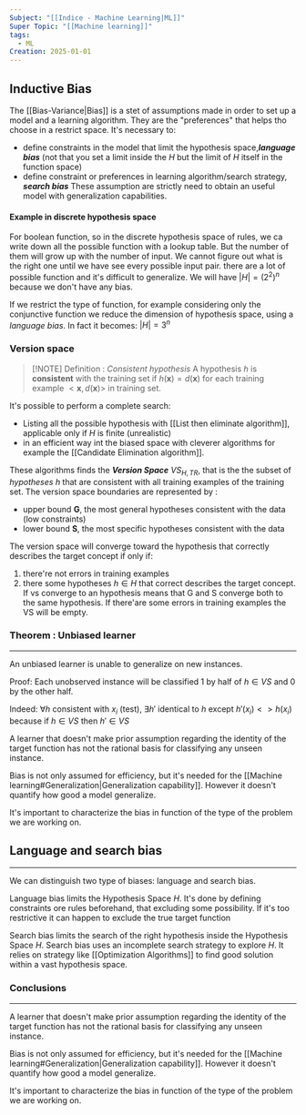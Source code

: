 ```yaml
---
Subject: "[[Indice - Machine Learning|ML]]"
Super Topic: "[[Machine learning]]"
tags:
  - ML
Creation: 2025-01-01
---
```

## Inductive Bias
The [[Bias-Variance|Bias]] is a stet of assumptions made in order to set up a model and a learning algorithm. They are the "preferences" that helps tho choose in a restrict space.
It's necessary to:
- define constraints in the model that limit the hypothesis space,***language bias*** (not that you set a limit inside the $H$ but the limit of $H$ itself in the function space)
- define constraint or preferences in learning algorithm/search strategy, ***search bias***
These assumption are strictly need to obtain an useful model with generalization capabilities.

#### Example in discrete hypothesis space
For boolean function, so in the discrete hypothesis space of rules, we ca write down all the possible function with a lookup table.
But the number of them will grow up with the number of input. We cannot figure out what is the right one until we have see every possible input pair. there are a lot of possible function and it's difficult to generalize. We will have $|H|=(2^{2})^{n}$ because we don't have any bias.

If we restrict the type of function, for example considering only the conjunctive function we reduce the dimension of hypothesis space, using a *language bias*.
In fact it becomes: $|H|=3^n$

### Version space
> [!NOTE] Definition : *Consistent hypothesis* 
> A hypothesis $h$ is **consistent** with the training set if $h(\mathbf{x})=d(\mathbf{x})$ for each training example $<\mathbf{x},d(\mathbf{x})>$ in training set.

It's possible to perform a complete search:
- Listing all the possible hypothesis with [[List then eliminate algorithm]], applicable only if $H$ is finite (unrealistic)
- in an efficient way int the biased space with cleverer algorithms for example the [[Candidate Elimination algorithm]].


These algorithms finds the ***Version Space*** $VS_{H,TR}$, that is the the subset of *hypotheses* $h$ that are consistent with all training examples of the training set. 
The version space boundaries are represented by :
- upper bound **G**, the most general hypotheses consistent with the data (low constraints)
- lower bound **S**, the most specific hypotheses consistent with the data

The version space will converge toward the hypothesis that correctly describes the target concept if only if:
1. there're not errors in training examples
2. there some hypotheses $h\in H$ that correct describes the target concept.
If vs converge to an hypothesis means that G and S converge both to the same hypothesis.
If there'are some errors in training examples the VS will be empty.

### Theorem : Unbiased learner
___ 
An unbiased learner is unable to generalize on new instances.

Proof: 
Each unobserved instance will be classified 1 by half of $h \in VS$ and 0 by the other half.

Indeed:
$\forall h$ consistent with $x_{i}$ (test), $\exists h'$ identical to $h$ except $h'(x_{i})<>h(x_{i})$ because if $h\in VS$ then $h'\in VS$

  

A learner that doesn't make prior assumption regarding the identity of the target function has not the rational basis for classifying any unseen instance.

Bias is not only assumed for efficiency, but it's needed for  the [[Machine learning#Generalization|Generalization capability]]. However it doesn't quantify how good a model generalize.

It's important to characterize the bias in function of the type of the problem we are working on.

## Language and search bias
---

We can distinguish two type of biases: language and search bias. 

Language bias limits the Hypothesis Space $H$. It's done by defining constraints ore rules beforehand, that excluding some possibility.
If it's too restrictive it can happen to exclude the true target function 

Search bias limits the search of the right hypothesis inside the Hypothesis Space $H$. Search bias uses an incomplete search strategy to explore $H$. It relies on strategy like [[Optimization Algorithms]] to find good solution within a vast hypothesis space. 


### Conclusions
---

A learner that doesn't make prior assumption regarding the identity of the target function has not the rational basis for classifying any unseen instance.

Bias is not only assumed for efficiency, but it's needed for  the [[Machine learning#Generalization|Generalization capability]]. However it doesn't quantify how good a model generalize.

It's important to characterize the bias in function of the type of the problem we are working on.